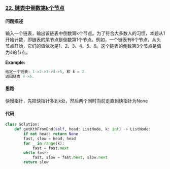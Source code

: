 ### [22. 链表中倒数第k个节点](https://leetcode-cn.com/problems/lian-biao-zhong-dao-shu-di-kge-jie-dian-lcof/)

#### 问题描述
输入一个链表，输出该链表中倒数第k个节点。为了符合大多数人的习惯，本题从1开始计数，即链表的尾节点是倒数第1个节点。例如，一个链表有6个节点，从头节点开始，它们的值依次是1、2、3、4、5、6。这个链表的倒数第3个节点是值为4的节点。

**Example:**
```python
给定一个链表: 1->2->3->4->5, 和 k = 2.
返回链表 4->5.
```

#### 思路
快慢指针，先把快指针多到k处，然后两个同时向前走直到快指针为None
#### 代码

```python
class Solution:
    def getKthFromEnd(self, head: ListNode, k: int) -> ListNode:
        if not head: return None
        fast, slow = head, head
        for _ in range(k):
            fast = fast.next
        while fast:
            fast, slow = fast.next, slow.next
        return slow
```